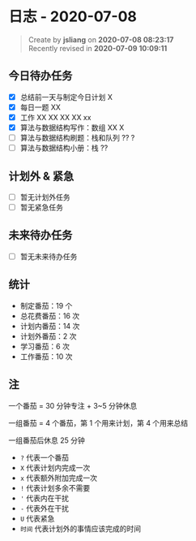 日志 - 2020-07-08
===

> Create by **jsliang** on **2020-07-08 08:23:17**  
> Recently revised in **2020-07-09 10:09:11**  

## 今日待办任务

* [x] 总结前一天与制定今日计划 X
* [x] 每日一题 XX
* [x] 工作 XX XX XX XX xx
* [x] 算法与数据结构写作：数组 XX X
* [ ] 算法与数据结构刷题：栈和队列 ?? ?
* [ ] 算法与数据结构小册：栈 ??

## 计划外 & 紧急

* [ ] 暂无计划外任务
* [ ] 暂无紧急任务

## 未来待办任务

* [ ] 暂无未来待办任务

## 统计

* 制定番茄：19 个
* 总花费番茄：16 次
* 计划内番茄：14 次
* 计划外番茄：2 次
* 学习番茄：6 次
* 工作番茄：10 次

## 注

一个番茄 = 30 分钟专注 + 3~5 分钟休息

一组番茄 = 4 个番茄，第 1 个用来计划，第 4 个用来总结

一组番茄后休息 25 分钟

* `?` 代表一个番茄
* `X` 代表计划内完成一次
* `x` 代表额外附加完成一次
* `!` 代表计划多余不需要
* `'` 代表内在干扰
* `-` 代表外在干扰
* `U` 代表紧急
* `时间` 代表计划外的事情应该完成的时间
